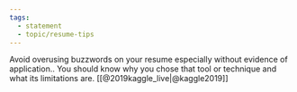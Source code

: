 ```yaml
---
tags: 
  - statement
  - topic/resume-tips
---
```

Avoid overusing buzzwords on your resume especially without evidence of application..
You should know why you chose that tool or technique and what its limitations are. [[@2019kaggle_live|@kaggle2019]]